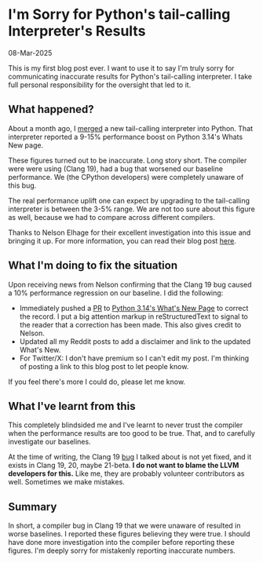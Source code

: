 # I'm Sorry for Python's tail-calling Interpreter's Results

08-Mar-2025

This is my first blog post ever. I want to use it to say
I'm truly sorry for communicating inaccurate results for
Python's tail-calling interpreter. I take full personal 
responsibility for the oversight that led to it.

## What happened?

About a month ago, I [merged][tail-call-pr] a new 
tail-calling interpreter into Python. That interpreter
reported a 9-15% performance boost on Python 3.14's Whats New page.

These figures turned out to be inaccurate. Long story short.
The compiler were were using (Clang 19), had a bug that 
worsened our baseline performance. We (the CPython 
developers) were completely unaware of this bug.

The real performance uplift one can expect by upgrading
to the tail-calling interpreter is between the 3-5% range.
We are not too sure about this figure as well, because we
had to compare across different compilers.

Thanks to Nelson Elhage for their excellent investigation
into this issue and bringing it up. For more information, you can
read their blog post [here][nelson-blog-post].

[tail-call-pr]: https://github.com/python/cpython/pull/128718
[nelson-blog-post]: https://blog.nelhage.com/

## What I'm doing to fix the situation

Upon receiving news from Nelson confirming that the Clang 19 bug caused
a 10% performance regression on our baseline. I did the following:

* Immediately pushed a [PR][whatsnew-tail-call-pr] to [Python 3.14's What's New Page][whatsnew-314] to correct the record. I put a big attention markup in reStructuredText to signal to the reader that a correction has been made. This also gives credit to Nelson.
* Updated all my Reddit posts to add a disclaimer and link to the updated What's New.
* For Twitter/X: I don't have premium so I can't edit my post. I'm thinking of posting a link to this blog post to let people know.

If you feel there's more I could do, please let me know.

[whatsnew-tail-call-pr]: https://github.com/python/cpython/pull/130908
[whatsnew-314]: https://docs.python.org/3.14/whatsnew/3.14.html#whatsnew314-tail-call

## What I've learnt from this

This completely blindsided me and I've learnt to never trust
the compiler when the performance results are too good to be true.
That, and to carefully investigate our baselines.

At the time of writing, the Clang 19 [bug][tailduplicator]
I talked about is not yet fixed, and it exists in Clang 19, 20, maybe 21-beta. **I do not want to blame the LLVM developers for this.** Like me, they are probably volunteer contributors as well.
Sometimes we make mistakes.

[tailduplicator]: https://github.com/llvm/llvm-project/issues/106846

## Summary

In short, a compiler bug in Clang 19 that we were unaware of
resulted in worse baselines. I reported these figures believing 
they were true. I should have done more investigation into the 
compiler before reporting these figures. I'm deeply sorry for
mistakenly reporting inaccurate numbers.